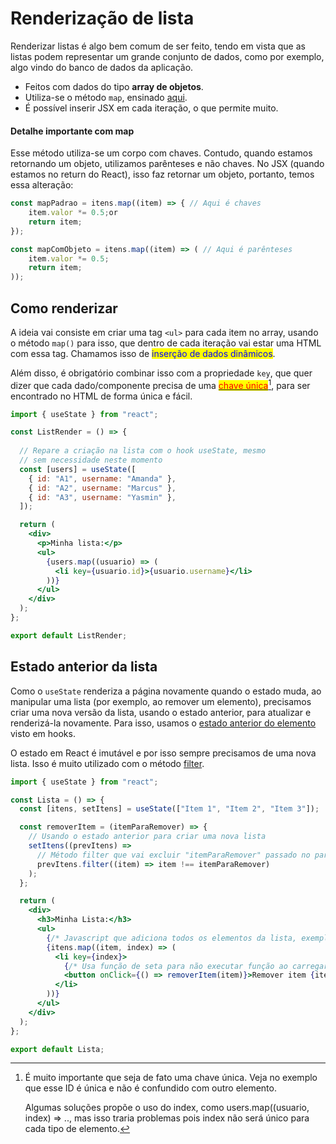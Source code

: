 # Renderização de lista

Renderizar listas é algo bem comum de ser feito, tendo em vista que as listas podem representar um grande conjunto de dados, como por exemplo, algo vindo do banco de dados da aplicação.

* Feitos com dados do tipo **array de objetos**.
* Utiliza-se o método `map`, ensinado [aqui](../../javascript/metodos-arrays.md#map).
* É possível inserir JSX em cada iteração, o que permite muito.

#### Detalhe importante com map

Esse método utiliza-se um corpo com chaves. Contudo, quando estamos retornando um objeto, utilizamos parênteses e não chaves. No JSX (quando estamos no return do React), isso faz retornar um objeto, portanto, temos essa alteração:

```jsx
const mapPadrao = itens.map((item) => { // Aqui é chaves
    item.valor *= 0.5;or
    return item;
});

const mapComObjeto = itens.map((item) => ( // Aqui é parênteses
    item.valor *= 0.5;
    return item;
));
```

## Como renderizar

A ideia vai consiste em criar uma tag `<ul>` para cada item no array, usando o método `map()` para isso, que dentro de cada iteração vai estar uma HTML com essa tag. Chamamos isso de <mark style="color:blue;">inserção de dados dinâmicos</mark>.

Além disso, é obrigatório combinar isso com a propriedade `key`, que quer dizer que cada dado/componente precisa de uma [<mark style="color:red;">chave única</mark>](#user-content-fn-1)[^1], para ser encontrado no HTML de forma única e fácil.

```jsx
import { useState } from "react";

const ListRender = () => {
  
  // Repare a criação na lista com o hook useState, mesmo
  // sem necessidade neste momento
  const [users] = useState([
    { id: "A1", username: "Amanda" },
    { id: "A2", username: "Marcus" },
    { id: "A3", username: "Yasmin" },
  ]);

  return (
    <div>
      <p>Minha lista:</p>
      <ul>
        {users.map((usuario) => (
          <li key={usuario.id}>{usuario.username}</li>
        ))}
      </ul>
    </div>
  );
};

export default ListRender;
```

## Estado anterior da lista

Como o `useState` renderiza a página novamente quando o estado muda, ao manipular uma lista (por exemplo, ao remover um elemento), precisamos criar uma nova versão da lista, usando o estado anterior, para atualizar e renderizá-la novamente. Para isso, usamos o [estado anterior do elemento](hooks.md#estado-anterior) visto em hooks.

O estado em React é imutável e por isso sempre precisamos de uma nova lista. Isso é muito utilizado com o método [filter](../../javascript/metodos-arrays.md#filter).

```jsx
import { useState } from "react";

const Lista = () => {
  const [itens, setItens] = useState(["Item 1", "Item 2", "Item 3"]);

  const removerItem = (itemParaRemover) => {
    // Usando o estado anterior para criar uma nova lista
    setItens((prevItens) =>
      // Método filter que vai excluir "itemParaRemover" passado no parâmetro
      prevItens.filter((item) => item !== itemParaRemover)
    );
  };

  return (
    <div>
      <h3>Minha Lista:</h3>
      <ul>
        {/* Javascript que adiciona todos os elementos da lista, exemplo acima */}
        {itens.map((item, index) => (
          <li key={index}>
            {/* Usa função de seta para não executar função ao carregar página */}
            <button onClick={() => removerItem(item)}>Remover item {item}</button>
          </li>
        ))}
      </ul>
    </div>
  );
};

export default Lista;
```

[^1]: É muito importante que seja de fato uma chave única. Veja no exemplo que esse ID é única e não é confundido com outro elemento.



    Algumas soluções propõe o uso do index, como users.map((usuario, index) ⇒ .., mas isso traria problemas pois index não será único para cada tipo de elemento.
